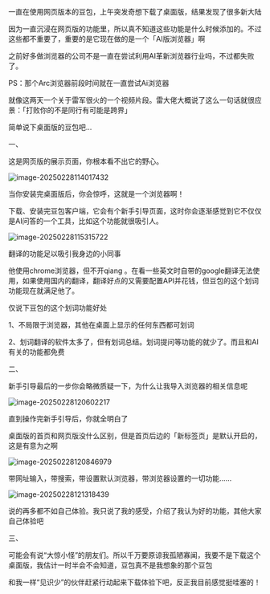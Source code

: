 一直在使用网页版本的豆包，上午突发奇想下载了桌面版，结果发现了很多新大陆

因为一直沉浸在网页版的功能里，所以真不知道这些功能是什么时候添加的。不过这些都不重要了，重要的是它现在做的是一个「AI版浏览器」啊

之前好多做浏览器的公司不是一直在尝试利用AI革新浏览器行业吗，不过都失败了。

PS：那个Arc浏览器前段时间就在一直尝试Ai浏览器

就像这两天一个关于雷军很火的一个视频片段。雷大佬大概说了这么一句话就很应景：「打败你的不是同行有可能是跨界」

简单说下桌面版的豆包吧...

一、

这是网页版的展示页面，你根本看不出它的野心。

![image-20250228114017432](https://img.wangms.com/blog/image-20250228114017432.png)

当你安装完桌面版后，你会惊呼，这就是一个浏览器啊！

下载、安装完豆包客户端，它会有个新手引导页面，这时你会逐渐感觉到它不仅仅是AI问答的一个工具，比如这个功能就很吸引人。

![image-20250228115315722](https://img.wangms.com/blog/image-20250228115315722.png)

翻译的功能足以吸引我身边的小同事

他使用chrome浏览器，但不开qiang 。在看一些英文时自带的google翻译无法使用，如果使用国内的翻译，翻译好点的又需要配置API并花钱，但豆包的这个划词功能现在就满足他了。

仅说下豆包的这个划词功能好处

1、不局限于浏览器，其他在桌面上显示的任何东西都可划词

2、划词翻译的软件太多了，但有划词总结。划词提问等功能的就少了。而且和AI有关的功能都免费

二、

新手引导最后的一步你会略微质疑一下，为什么让我导入浏览器的相关信息呢

![image-20250228120602217](https://img.wangms.com/blog/image-20250228120602217.png)

直到操作完新手引导后，你就全明白了

桌面版的首页和网页版没什么区别，但是首页后边的「新标签页」是默认开启的，这是有意为之啊

![image-20250228120846979](https://img.wangms.com/blog/image-20250228120846979.png)

带网址输入，带搜索，带设置默认浏览器，带浏览器设置的一切功能......

![image-20250228121318439](https://img.wangms.com/blog/image-20250228121318439.png)

说的再多都不如自己体验。我只说了我的感受，介绍了我认为好的功能，其他大家自己体验吧

三、

可能会有说“大惊小怪”的朋友们。所以千万要原谅我孤陋寡闻，我要不是下载这个桌面版，我估计一时半会不会知道，豆包真不是我想象的那个豆包

和我一样“见识少”的伙伴赶紧行动起来下载体验下吧，反正我目前感觉挺哇塞的！


